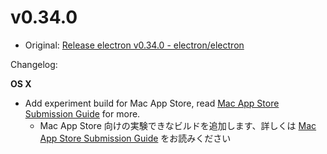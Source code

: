 # v0.34.0

- Original: [Release electron v0.34.0 - electron/electron](https://github.com/electron/electron/releases/tag/v0.34.0)

Changelog:

**OS X**

- Add experiment build for Mac App Store, read [Mac App Store Submission Guide](https://github.com/atom/electron/blob/master/docs/tutorial/mac-app-store-submission-guide.md) for more.
  - Mac App Store 向けの実験できなビルドを追加します、詳しくは [Mac App Store Submission Guide](https://github.com/atom/electron/blob/master/docs/tutorial/mac-app-store-submission-guide.md) をお読みください
